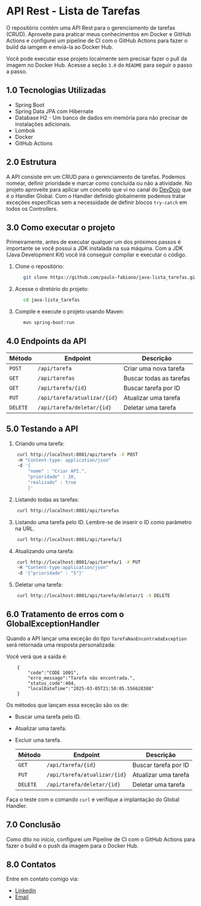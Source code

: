 # API Rest - Lista de Tarefas

O repositório contém uma API Rest para o gerenciamento de tarefas (CRUD). Aproveite para praticar meus conhecimentos em 
Docker e GitHub Actions e configurei um pipeline de CI com o GitHub Actions para fazer o build da iamgem e enviá-la ao Docker
Hub.

Você pode executar esse projeto localmente sem precisar fazer o pull da imagem no Docker Hub. Acesse a seção `3.0` do `README`
para seguir o passo a passo.

## 1.0 Tecnologias Utilizadas

- Spring Boot
- Spring Data JPA com Hibernate
- Database H2 - Um banco de dados em memória para não precisar de instalações adicionais.
- Lombok
- Docker
- GitHub Actions

## 2.0 Estrutura

A API consiste em um CRUD para o gerenciamento de tarefas. Podemos nomear, definir prioridade e marcar como concluída ou não a atividade. 
No projeto aproveite para aplicar um conceito que vi no canal do [DevDojo](https://www.youtube.com/channel/UCjF0OccBT05WxsJb2zNkL4g) que é o Handler Global. Com 
o Handler definido globalmente podemos tratar exceções específicas sem a necessidade de definir blocos `try-catch` em todos
os Controllers.


## 3.0 Como executar o projeto

Primeiramente, antes de executar qualquer um dos próximos passos é importante se você possui a JDK instalada na sua máquina.
Com a JDK (Java Development Kit) você irá conseguir compilar e executar o código.

1. Clone o repositório:
   
   ```bash
      git clone https://github.com/paulo-fabiano/java-lista_tarefas.git
   ```
   
2. Acesse o diretório do projeto:
   
   ```bash
      cd java-lista_tarefas
   ```
3. Compile e execute o projeto usando Maven:
   
   ```bash
      mvn spring-boot:run
   ```

## 4.0 Endpoints da API

| Método | Endpoint                     | Descrição               |
|--------|------------------------------|-------------------------|
| `POST` | `/api/tarefa`                | Criar uma nova tarefa   |
| `GET`  | `/api/tarefas`               | Buscar todas as tarefas |
| `GET`  | `/api/tarefa/{id}`           | Buscar tarefa por ID    |
| `PUT`  | `/api/tarefa/atualizar/{id}` | Atualizar uma tarefa    |
| `DELETE` | `/api/tarefa/deletar/{id}`   | Deletar uma tarefa      |

## 5.0 Testando a API

1. Criando uma tarefa:

```bash
    curl http://localhost:8081/api/tarefa -X POST
    -H "Content-type: application/json" 
    -d '{ 
        "nome" : "Criar API.", 
        "prioridade" : 10, 
        "realizado" : true 
        }'
```

2. Listando todas as tarefas:

```bash
    curl http://localhost:8081/api/tarefas
```

3. Listando uma tarefa pelo ID. Lembre-se de inserir o ID como parâmetro na URL.

```bash
    curl http://localhost:8081/api/tarefa/1
```

4. Atualizando uma tarefa:

```bash
    curl http://localhost:8081/api/tarefa/1 -X PUT
    -H "Content-type:application/json" 
    -d '{"prioridade" : "5"}'
```

5. Deletar uma tarefa:

```bash
    curl http://localhost:8081/api/tarefa/deletar/1 -X DELETE
```

## 6.0 Tratamento de erros com o GlobalExceptionHandler

Quando a API lançar uma exceção do tipo `TarefaNaoEncontradaException` será retornada uma resposta personalizada:

Você verá que a saída é:

```
    {
        "code":"CODE 1001",
        "erro_message":"Tarefa não encontrada.",
        "status_code":404,
        "localDateTime":"2025-03-05T21:50:05.556628388"
    }
```
Os métodos que lançam essa exceção são os de:

- Buscar uma tarefa pelo ID.
- Atualizar uma tarefa.
- Excluir uma tarefa.

  | Método | Endpoint                     | Descrição               |
  |--------|------------------------------|-------------------------|
  | `GET`  | `/api/tarefa/{id}`           | Buscar tarefa por ID    |
  | `PUT`  | `/api/tarefa/atualizar/{id}` | Atualizar uma tarefa    |
  | `DELETE` | `/api/tarefa/deletar/{id}`   | Deletar uma tarefa      |

Faça o teste com o comando `curl` e verifique a implantação do Global Handler.

## 7.0 Conclusão

Como dito no início, configurei um Pipeline de CI com o GitHub Actions para fazer o build e o push da imagem para o 
Docker Hub.

## 8.0 Contatos

Entre em contato comigo via:

- [Linkedin](https://www.linkedin.com/in/paulo-fabiano)
- [Email](mailto:pfabianof@gmail.com)